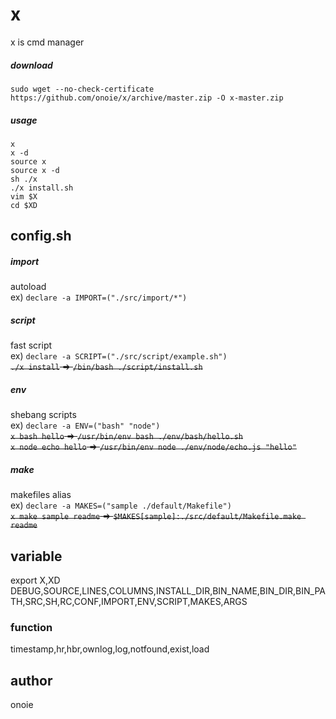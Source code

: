 # x
x is cmd manager  
##### download
`sudo wget --no-check-certificate https://github.com/onoie/x/archive/master.zip -O x-master.zip`  
##### usage
`x`  
`x -d`  
`source x`  
`source x -d`  
`sh ./x`  
`./x install.sh`  
`vim $X`  
`cd $XD`  
  
## config.sh
##### import
autoload  
ex) `declare -a IMPORT=("./src/import/*")`  
##### script
fast script  
ex) `declare -a SCRIPT=("./src/script/example.sh")`  
~~`./x install` => `/bin/bash ./script/install.sh`~~  
##### env
shebang scripts  
ex) `declare -a ENV=("bash" "node")`  
~~`x bash hello` => `/usr/bin/env bash ./env/bash/hello.sh`~~  
~~`x node echo hello` => `/usr/bin/env node ./env/node/echo.js "hello"`~~  
##### make
makefiles alias  
ex) `declare -a MAKES=("sample ./default/Makefile")`  
~~`x make sample readme` => `$MAKES[sample]:./src/default/Makefile.make readme`~~  
## variable
export X,XD   
DEBUG,SOURCE,LINES,COLUMNS,INSTALL_DIR,BIN_NAME,BIN_DIR,BIN_PATH,SRC,SH,RC,CONF,IMPORT,ENV,SCRIPT,MAKES,ARGS  
### function
timestamp,hr,hbr,ownlog,log,notfound,exist,load
  
## author
onoie
  
